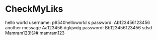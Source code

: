 # CheckMyLiks
hello world
username: p9540helloworld s
password: Ab123456123456
another message
Aa123456
dgkjwdg
password: Bb123456123456 sdsd
Mamram123!@#
mamram123
